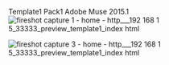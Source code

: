 Template1 Pack1 Adobe Muse 2015.1
![fireshot capture 1 - home - http___192 168 1 5_33333_preview_template1_index html](https://cloud.githubusercontent.com/assets/12902041/13375078/6095b9de-dd8e-11e5-88c3-6ac51926fd71.png)

![fireshot capture 3 - home - http___192 168 1 5_33333_preview_template1_index html](https://cloud.githubusercontent.com/assets/12902041/13375098/c1a2652e-dd8e-11e5-8871-83fc48e3a755.png)
